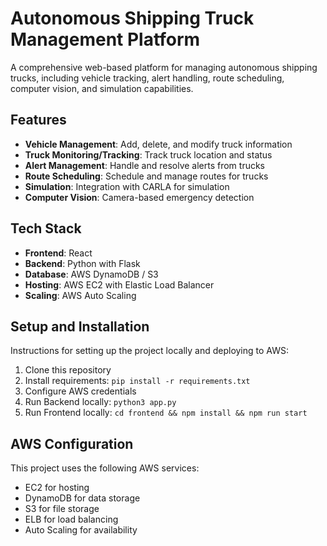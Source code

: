 # Autonomous Shipping Truck Management Platform

A comprehensive web-based platform for managing autonomous shipping trucks, including vehicle tracking, alert handling, route scheduling, computer vision, and simulation capabilities.

## Features

- **Vehicle Management**: Add, delete, and modify truck information
- **Truck Monitoring/Tracking**: Track truck location and status
- **Alert Management**: Handle and resolve alerts from trucks
- **Route Scheduling**: Schedule and manage routes for trucks
- **Simulation**: Integration with CARLA for simulation
- **Computer Vision**: Camera-based emergency detection

## Tech Stack

- **Frontend**: React 
- **Backend**: Python with Flask
- **Database**: AWS DynamoDB / S3
- **Hosting**: AWS EC2 with Elastic Load Balancer
- **Scaling**: AWS Auto Scaling

## Setup and Installation

Instructions for setting up the project locally and deploying to AWS:

1. Clone this repository
2. Install requirements: `pip install -r requirements.txt`
3. Configure AWS credentials
4. Run Backend locally: `python3 app.py`
5. Run Frontend locally: `cd frontend && npm install && npm run start`

## AWS Configuration

This project uses the following AWS services:
- EC2 for hosting
- DynamoDB for data storage
- S3 for file storage
- ELB for load balancing
- Auto Scaling for availability

